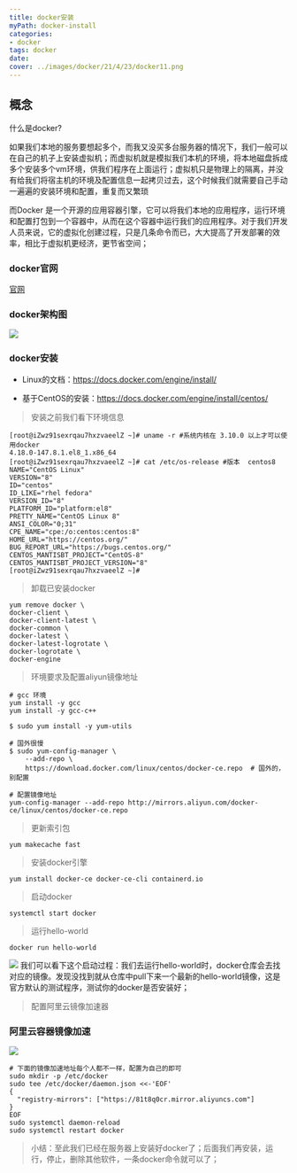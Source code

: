 ```yaml
---
title: docker安装
myPath: docker-install
categories:
- docker
tags: docker
date:
cover: ../images/docker/21/4/23/docker11.png
---
```


## 概念
什么是docker?

如果我们本地的服务要想起多个，而我又没买多台服务器的情况下，我们一般可以在自己的机子上安装虚拟机；而虚拟机就是模拟我们本机的环境，将本地磁盘拆成多个安装多个vm环境，供我们程序在上面运行；虚拟机只是物理上的隔离，并没有给我们将宿主机的环境及配置信息一起拷贝过去，这个时候我们就需要自己手动一遍遍的安装环境和配置，重复而又繁琐

而Docker 是一个开源的应用容器引擎，它可以将我们本地的应用程序，运行环境和配置打包到一个容器中，从而在这个容器中运行我们的应用程序。对于我们开发人员来说，它的虚拟化创建过程，只是几条命令而已，大大提高了开发部署的效率，相比于虚拟机更经济，更节省空间；

### docker官网
[官网](https://docs.docker.com/)

### docker架构图

[![](https://z3.ax1x.com/2021/05/01/gVhWb8.png)](https://imgtu.com/i/gVhWb8)

### docker安装
- Linux的文档：https://docs.docker.com/engine/install/

- 基于CentOS的安装：https://docs.docker.com/engine/install/centos/

> 安装之前我们看下环境信息
```shell
[root@iZwz91sexrqau7hxzvaeelZ ~]# uname -r #系统内核在 3.10.0 以上才可以使用docker
4.18.0-147.8.1.el8_1.x86_64
[root@iZwz91sexrqau7hxzvaeelZ ~]# cat /etc/os-release #版本  centos8
NAME="CentOS Linux"
VERSION="8"
ID="centos"
ID_LIKE="rhel fedora"
VERSION_ID="8"
PLATFORM_ID="platform:el8"
PRETTY_NAME="CentOS Linux 8"
ANSI_COLOR="0;31"
CPE_NAME="cpe:/o:centos:centos:8"
HOME_URL="https://centos.org/"
BUG_REPORT_URL="https://bugs.centos.org/"
CENTOS_MANTISBT_PROJECT="CentOS-8"
CENTOS_MANTISBT_PROJECT_VERSION="8"
[root@iZwz91sexrqau7hxzvaeelZ ~]#
```

> 卸载已安装docker
```shell
yum remove docker \
docker-client \
docker-client-latest \
docker-common \
docker-latest \
docker-latest-logrotate \
docker-logrotate \
docker-engine
```
> 环境要求及配置aliyun镜像地址
```shell
# gcc 环境
yum install -y gcc
yum install -y gcc-c++

$ sudo yum install -y yum-utils

# 国外很慢
$ sudo yum-config-manager \
    --add-repo \
    https://download.docker.com/linux/centos/docker-ce.repo  # 国外的，别配置

# 配置镜像地址
yum-config-manager --add-repo http://mirrors.aliyun.com/docker-ce/linux/centos/docker-ce.repo
```
> 更新索引包
```shell
yum makecache fast
```
> 安装docker引擎
```shell
yum install docker-ce docker-ce-cli containerd.io
```
> 启动docker
```shell
systemctl start docker
```
> 运行hello-world
```shell
docker run hello-world
```
[![](https://z3.ax1x.com/2021/05/01/gV5GOx.png)](https://imgtu.com/i/gV5GOx)
我们可以看下这个启动过程：我们去运行hello-world时，docker仓库会去找对应的镜像。发现没找到就从仓库中pull下来一个最新的hello-world镜像，这是官方默认的测试程序，测试你的docker是否安装好；

> 配置阿里云镜像加速器

### 阿里云容器镜像加速
[![](https://z3.ax1x.com/2021/05/01/gV4qWd.png)](https://imgtu.com/i/gV4qWd)

```shell
# 下面的镜像加速地址每个人都不一样，配置为自己的即可
sudo mkdir -p /etc/docker
sudo tee /etc/docker/daemon.json <<-'EOF'
{
  "registry-mirrors": ["https://81t8q0cr.mirror.aliyuncs.com"]
}
EOF
sudo systemctl daemon-reload
sudo systemctl restart docker
```
> 小结：至此我们已经在服务器上安装好docker了；后面我们再安装，运行，停止，删除其他软件，一条docker命令就可以了；